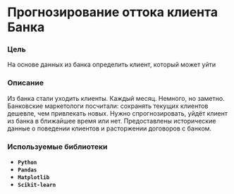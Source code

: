 # Прогнозирование оттока клиента Банка

### Цель

На основе данных из банка определить клиент, который может уйти

### Описание

Из банка стали уходить клиенты. Каждый месяц. Немного, но заметно. Банковские маркетологи посчитали: сохранять текущих клиентов дешевле, чем привлекать новых.
Нужно спрогнозировать, уйдёт клиент из банка в ближайшее время или нет. Предоставлены исторические данные о поведении клиентов и расторжении договоров с банком.

### Используемые библиотеки
- **`Python`**
- **`Pandas`**
- **`Matplotlib`**
- **`Scikit-learn`**
